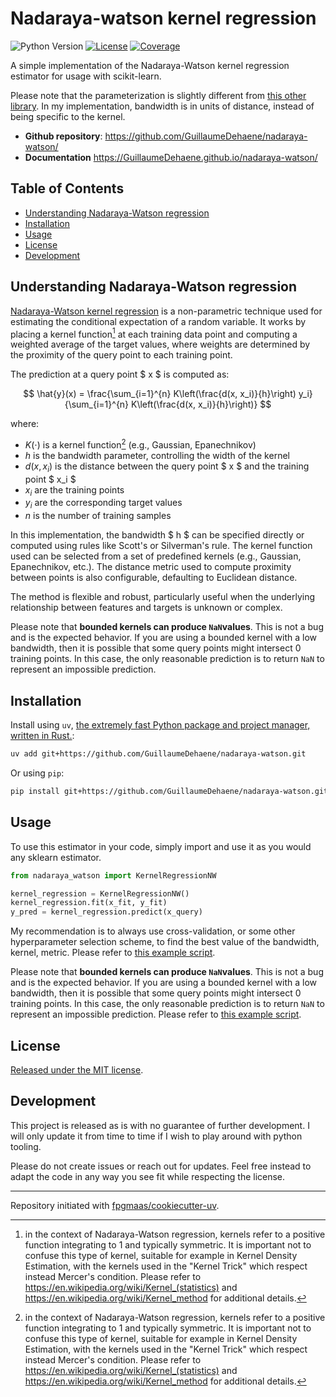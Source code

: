 # Nadaraya-watson kernel regression

![Python Version](https://img.shields.io/badge/python-3.9--3.13-blue)
[![License](https://img.shields.io/github/license/GuillaumeDehaene/nadaraya_watson)](https://img.shields.io/github/license/GuillaumeDehaene/nadaraya_watson)
[![Coverage](https://codecov.io/github/GuillaumeDehaene/nadaraya_watson/graph/badge.svg?token=P4RSQBAGD4)](https://codecov.io/github/GuillaumeDehaene/nadaraya_watson)

A simple implementation of the Nadaraya-Watson kernel regression estimator for usage with scikit-learn.

Please note that the parameterization is slightly different from [this other library](https://github.com/jmetzen/kernel_regression). In my implementation, bandwidth is in units of distance, instead of being specific to the kernel.


- **Github repository**: <https://github.com/GuillaumeDehaene/nadaraya-watson/>
- **Documentation** <https://GuillaumeDehaene.github.io/nadaraya-watson/>

## Table of Contents

- [Understanding Nadaraya-Watson regression](#understanding-nadaraya-watson-regression)
- [Installation](#installation)
- [Usage](#usage)
- [License](#license)
- [Development](#development)

## Understanding Nadaraya-Watson regression

[Nadaraya-Watson kernel regression](https://en.wikipedia.org/wiki/Kernel_regression) is a non-parametric technique used for estimating the conditional expectation of a random variable. It works by placing a kernel function[^1] at each training data point and computing a weighted average of the target values, where weights are determined by the proximity of the query point to each training point.

The prediction at a query point $ x $ is computed as:

$$
\hat{y}(x) = \frac{\sum_{i=1}^{n} K\left(\frac{d(x, x_i)}{h}\right) y_i}{\sum_{i=1}^{n} K\left(\frac{d(x, x_i)}{h}\right)}
$$

where:

- $K(\cdot)$ is a kernel function[^1] (e.g., Gaussian, Epanechnikov)
- $h$ is the bandwidth parameter, controlling the width of the kernel
- $d(x, x_i)$ is the distance between the query point $ x $ and the training point $ x_i $
- $x_i$ are the training points
- $y_i$ are the corresponding target values
- $n$ is the number of training samples

In this implementation, the bandwidth $ h $ can be specified directly or computed using rules like Scott's or Silverman's rule. The kernel function used can be selected from a set of predefined kernels (e.g., Gaussian, Epanechnikov, etc.). The distance metric used to compute proximity between points is also configurable, defaulting to Euclidean distance.

The method is flexible and robust, particularly useful when the underlying relationship between features and targets is unknown or complex.

Please note that **bounded kernels can produce `NaN`values**.
This is not a bug and is the expected behavior.
If you are using a bounded kernel with a low bandwidth, then it is possible that some query points might intersect
0 training points.
In this case, the only reasonable prediction is to return `NaN` to represent an impossible prediction.


[^1]: in the context of Nadaraya-Watson regression, kernels refer to a positive function integrating to 1 and typically symmetric. It is important not to confuse this type of kernel, suitable for example in Kernel Density Estimation, with the kernels used in the "Kernel Trick" which respect instead Mercer's condition.
Please refer to https://en.wikipedia.org/wiki/Kernel_(statistics) and https://en.wikipedia.org/wiki/Kernel_method for additional details.

## Installation

Install using `uv`, [the extremely fast Python package and project manager, written in Rust.](https://docs.astral.sh/uv/):

```bash
uv add git+https://github.com/GuillaumeDehaene/nadaraya-watson.git
```

Or using `pip`:

```bash
pip install git+https://github.com/GuillaumeDehaene/nadaraya-watson.git
```

## Usage

To use this estimator in your code, simply import and use it as you would any sklearn estimator.

```python
from nadaraya_watson import KernelRegressionNW

kernel_regression = KernelRegressionNW()
kernel_regression.fit(x_fit, y_fit)
y_pred = kernel_regression.predict(x_query)
```

My recommendation is to always use cross-validation, or some other hyperparameter selection scheme,
to find the best value of the bandwidth, kernel, metric.
Please refer to [this example script](scripts/usage.py).

Please note that **bounded kernels can produce `NaN`values**.
This is not a bug and is the expected behavior.
If you are using a bounded kernel with a low bandwidth, then it is possible that some query points might intersect
0 training points.
In this case, the only reasonable prediction is to return `NaN` to represent an impossible prediction.
Please refer to [this example script](scripts/bounded_kernel_can_produce_nan.py).


## License

[Released under the MIT license](LICENSE).


## Development

This project is released as is with no guarantee of further development.
I will only update it from time to time if I wish to play around with python tooling.

Please do not create issues or reach out for updates.
Feel free instead to adapt the code in any way you see fit while respecting the license.


---

Repository initiated with [fpgmaas/cookiecutter-uv](https://github.com/fpgmaas/cookiecutter-uv).
